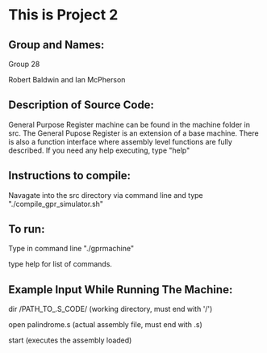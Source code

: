This is Project 2
=================
Group and Names:
----------------

Group 28

Robert Baldwin and Ian McPherson

Description of Source Code:
---------------------------

General Purpose Register machine can be found in the machine folder in src. The General Pupose Register is an extension of a base machine. There is also a function interface where assembly level functions are fully described. If you need any help executing, type "help"

Instructions to compile:
------------------------

Navagate into the src directory via command line and type "./compile_gpr_simulator.sh"

To run:
-------

Type in command line "./gprmachine"

type help for list of commands.

Example Input While Running The Machine:
-----------------------------------------

dir /PATH_TO_.S_CODE/ (working directory, must end with '/')

open palindrome.s (actual assembly file, must end with .s)

start (executes the assembly loaded)
